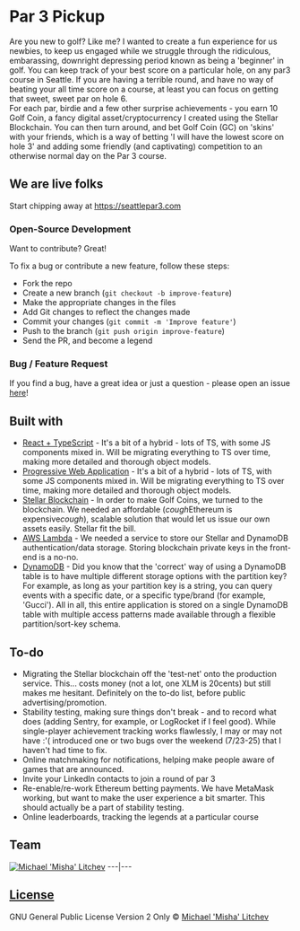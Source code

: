# Par 3 Pickup
Are you new to golf? Like me? I wanted to create a fun experience for us newbies, to keep us engaged while we struggle through the ridiculous, embarassing, downright depressing period known as being a 'beginner' in golf. You can keep track of your best score on a particular hole, on any par3 course in Seattle. If you are having a terrible round, and have no way of beating your all time score on a course, at least you can focus on getting that sweet, sweet par on hole 6. 
<br />
For each par, birdie and a few other surprise achievements - you earn 10 Golf Coin, a fancy digital asset/cryptocurrency I created using the Stellar Blockchain. You can then turn around, and bet Golf Coin (GC) on 'skins' with your friends, which is a way of betting 'I will have the lowest score on hole 3' and adding some friendly (and captivating) competition to an otherwise normal day on the Par 3 course.

## We are live folks
Start chipping away at https://seattlepar3.com

### Open-Source Development
Want to contribute? Great!

To fix a bug or contribute a new feature, follow these steps:

- Fork the repo
- Create a new branch (`git checkout -b improve-feature`)
- Make the appropriate changes in the files
- Add Git changes to reflect the changes made
- Commit your changes (`git commit -m 'Improve feature'`)
- Push to the branch (`git push origin improve-feature`)
- Send the PR, and become a legend

### Bug / Feature Request

If you find a bug, have a great idea or just a question - please open an issue [here](https://github.com/mikhael28/seattle-par-3/issues/new)!

## Built with 

- [React + TypeScript](https://reactjs.org/) - It's a bit of a hybrid - lots of TS, with some JS components mixed in. Will be migrating everything to TS over time, making more detailed and thorough object models.
- [Progressive Web Application](https://web.dev/progressive-web-apps/) - It's a bit of a hybrid - lots of TS, with some JS components mixed in. Will be migrating everything to TS over time, making more detailed and thorough object models.
- [Stellar Blockchain](https://www.stellar.org/) - In order to make Golf Coins, we turned to the blockchain. We needed an affordable (*cough*Ethereum is expensive*cough*), scalable solution that would let us issue our own assets easily. Stellar fit the bill.
- [AWS Lambda](https://aws.amazon.com/lambda/) - We needed a service to store our Stellar and DynamoDB authentication/data storage. Storing blockchain private keys in the front-end is a no-no.
- [DynamoDB](https://aws.amazon.com/dynamodb/) - Did you know that the 'correct' way of using a DynamoDB table is to have multiple different storage options with the partition key? For example, as long as your partition key is a string, you can query events with a specific date, or a specific type/brand (for example, 'Gucci'). All in all, this entire application is stored on a single DynamoDB table with multiple access patterns made available through a flexible partition/sort-key schema.

## To-do
- Migrating the Stellar blockchain off the 'test-net' onto the production service. This... costs money (not a lot, one XLM is 20cents) but still makes me hesitant. Definitely on the to-do list, before public advertising/promotion.
- Stability testing, making sure things don't break - and to record what does (adding Sentry, for example, or LogRocket if I feel good). While single-player achievement tracking works flawlessly, I may or may not have :'( introduced one or two bugs over the weekend (7/23-25) that I haven't had time to fix.
- Online matchmaking for notifications, helping make people aware of games that are announced.
- Invite your LinkedIn contacts to join a round of par 3
- Re-enable/re-work Ethereum betting payments. We have MetaMask working, but want to make the user experience a bit smarter. This should actually be a part of stability testing.
- Online leaderboards, tracking the legends at a particular course

## Team

[![Michael 'Misha' Litchev](https://avatars.githubusercontent.com/u/15205259?s=400&u=64ad9374b8d98f09dc5709fcc737e5ec4f2447f3&v=4)](https://github.com/mikhael28)
---|---

## [License](https://github.com/mikhael28/seattle-par-3/blob/main/LICENSE)

GNU General Public License Version 2 Only © [Michael 'Misha' Litchev](https://github.com/mikhael28)
